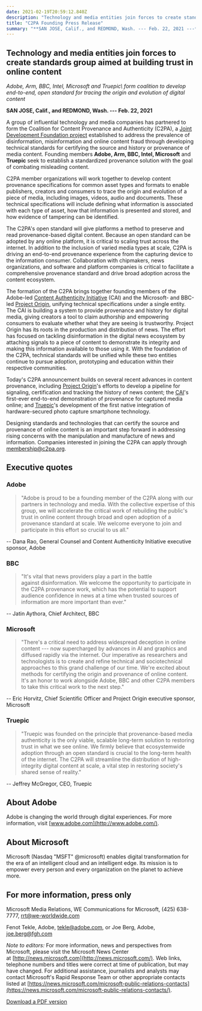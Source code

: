 ```yaml
---
date: 2021-02-19T20:59:12.840Z
description: "Technology and media entities join forces to create standards group aimed at building trust in online content"
title: "C2PA Founding Press Release"
summary: "**SAN JOSE, Calif., and REDMOND, Wash. --- Feb. 22, 2021 ---** A group of influential technology and media companies has partnered to form the Coalition for Content Provenance and Authenticity (C2PA), a Joint Development Foundation project established to address the prevalence of disinformation, misinformation and online content fraud through developing technical standards for certifying the source and history or provenance of media content."
---
```


## Technology and media entities join forces to create standards group aimed at building trust in online content

*Adobe, Arm, BBC, Intel, Microsoft and Truepic\ form coalition to develop end-to-end, open standard for tracing the origin and evolution of digital content*

**SAN JOSE, Calif., and REDMOND, Wash. --- Feb. 22, 2021** 

A group of influential technology and media companies has partnered to form the Coalition for Content Provenance and Authenticity (C2PA), a [Joint Development Foundation project](https://www.jointdevelopment.org/) established to address the prevalence of disinformation, misinformation and online content fraud through developing technical standards for certifying the source and history or provenance of media content. Founding members **Adobe, Arm, BBC, Intel, Microsoft** and **Truepic** seek to establish a standardized provenance solution with the goal of combating misleading content.

C2PA member organizations will work together to develop content provenance specifications for common asset types and formats to enable publishers, creators and consumers to trace the origin and evolution of a piece of media, including images, videos, audio and documents. These technical specifications will include defining what information is associated with each type of asset, how that information is presented and stored, and how evidence of tampering can be identified.

The C2PA's open standard will give platforms a method to preserve and read provenance-based digital content. Because an open standard can be adopted by any online platform, it is critical to scaling trust across the internet. In addition to the inclusion of varied media types at scale, C2PA is driving an end-to-end provenance experience from the capturing device to the information consumer. Collaboration with chipmakers, news organizations, and software and platform companies is critical to facilitate a comprehensive provenance standard and drive broad adoption across the content ecosystem.

The formation of the C2PA brings together founding members of the Adobe-led [Content Authenticity Initiative](https://contentauthenticity.org/) (CAI) and the Microsoft- and BBC-led [Project Origin](https://www.originproject.info/), unifying technical specifications under a single entity. The CAI is building a system to provide provenance and history for digital media, giving creators a tool to claim authorship and empowering consumers to evaluate whether what they are seeing is trustworthy. Project Origin has its roots in the production and distribution of news. The effort has focused on tackling disinformation in the digital news ecosystem by attaching signals to a piece of content to demonstrate its integrity and making this information available to those using it. With the foundation of the C2PA, technical standards will be unified while these two entities continue to pursue adoption, prototyping and education within their respective communities.

Today's C2PA announcement builds on several recent advances in content provenance, including [Project Origin](https://www.youtube.com/watch?v=_W3Om9Xbj2k&feature=youtu.be)'s efforts to develop a pipeline for signaling, certification and tracking the history of news content; the [CAI](https://contentauthenticity.org/case-study)'s first-ever end-to-end demonstration of provenance for captured media online; and [Truepic](https://www.prnewswire.com/news-releases/truepic-breakthrough-charts-a-path-for-restoring-trust-in-photos-and-videos-at-internet-scale-301152998.html?tc=eml_cleartime)'s development of the first native integration of hardware-secured photo capture smartphone technology.

Designing standards and technologies that can certify the source and provenance of online content is an important step forward in addressing rising concerns with the manipulation and manufacture of news and information. Companies interested in joining the C2PA can apply through [membership@c2pa.org](membership@c2pa.org).

## Executive quotes

### Adobe
> "Adobe is proud to be a founding member of the C2PA along with our partners in technology and media. With the collective expertise of this group, we will accelerate the critical work of rebuilding the public's trust in online content through broad and open adoption of a provenance standard at scale. We welcome everyone to join and participate in this effort so crucial to us all."

-- Dana Rao, General Counsel and Content Authenticity Initiative executive sponsor, Adobe

### BBC
> "It's vital that news providers play a part in the battle against disinformation. We welcome the opportunity to participate in the C2PA provenance work, which has the potential to support audience confidence in news at a time when trusted sources of information are more important than ever."

-- Jatin Aythora, Chief Architect, BBC

### Microsoft
> "There's a critical need to address widespread deception in online content --- now supercharged by advances in AI and graphics and diffused rapidly via the internet. Our imperative as researchers and technologists is to create and refine technical and sociotechnical approaches to this grand challenge of our time. We're excited about methods for certifying the origin and provenance of online content. It's an honor to work alongside Adobe, BBC and other C2PA members to take this critical work to the next step."

-- Eric Horvitz, Chief Scientific Officer and Project Origin executive sponsor, Microsoft
### Truepic
> "Truepic was founded on the principle that provenance-based media authenticity is the only viable, scalable long-term solution to restoring trust in what we see online. We firmly believe that ecosystemwide adoption through an open standard is crucial to the long-term health of the internet. The C2PA will streamline the distribution of high-integrity digital content at scale, a vital step in restoring society's shared sense of reality."

-- Jeffrey McGregor, CEO, Truepic

## About Adobe

Adobe is changing the world through digital experiences. For more
information, visit [www.adobe.com](http://www.adobe.com/).

## About Microsoft

Microsoft (Nasdaq "MSFT" \@microsoft) enables digital transformation for
the era of an intelligent cloud and an intelligent edge. Its mission is
to empower every person and every organization on the planet to achieve
more.

## For more information, press only

Microsoft Media Relations, WE Communications for Microsoft, (425) 638-7777, <rrt@we-worldwide.com>

Fenot Tekle, Adobe, <tekle@adobe.com>, or Joe Berg, Adobe, <joe.berg@fgh.com>

*Note to editors:* For more information, news and perspectives from Microsoft, please visit the Microsoft News Center at [http://news.microsoft.com](http://news.microsoft.com/). Web links, telephone numbers and titles were correct at time of publication, but may have changed. For additional assistance, journalists and analysts may contact Microsoft's Rapid Response Team or other appropriate contacts listed at [https://news.microsoft.com/microsoft-public-relations-contacts](https://news.microsoft.com/microsoft-public-relations-contacts/).


[Download a PDF version](https://c2pa.org/files/C2PA_Press_Release_Final.pdf)